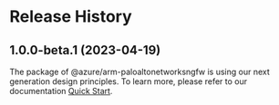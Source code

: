 # Release History
    
## 1.0.0-beta.1 (2023-04-19)

The package of @azure/arm-paloaltonetworksngfw is using our next generation design principles. To learn more, please refer to our documentation [Quick Start](https://aka.ms/js-track2-quickstart).
